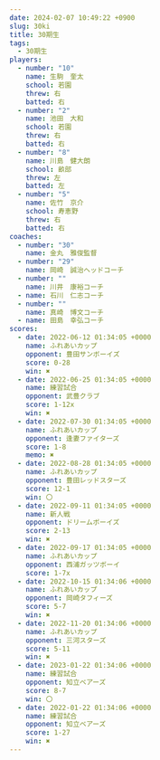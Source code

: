 ```yaml
---
date: 2024-02-07 10:49:22 +0900
slug: 30ki
title: 30期生
tags:
  - 30期生
players:
  - number: "10"
    name: 生駒　奎太
    school: 若園
    threw: 右
    batted: 右
  - number: "2"
    name: 池田　大和
    school: 若園
    threw: 右
    batted: 右
  - number: "8"
    name: 川島　健大朗
    school: 畝部
    threw: 左
    batted: 左
  - number: "5"
    name: 佐竹　京介
    school: 寿恵野
    threw: 右
    batted: 右
coaches:
  - number: "30"
    name: 金丸　雅俊監督
  - number: "29"
    name: 岡崎　誠治ヘッドコーチ
  - number: ""
    name: 川井　康裕コーチ
  - name: 石川　仁志コーチ
  - number: ""
    name: 真崎　博文コーチ
  - name: 田島　幸弘コーチ
scores:
  - date: 2022-06-12 01:34:05 +0000
    name: ふれあいカップ
    opponent: 豊田サンボーイズ
    score: 0-28
    win: ✖
  - date: 2022-06-25 01:34:05 +0000
    name: 練習試合
    opponent: 武豊クラブ
    score: 1-12x
    win: ✖
  - date: 2022-07-30 01:34:05 +0000
    name: ふれあいカップ
    opponent: 逢妻ファイターズ
    score: 1-8
    memo: ✖
  - date: 2022-08-28 01:34:05 +0000
    name: ふれあいカップ
    opponent: 豊田レッドスターズ
    score: 12-1
    win: 〇
  - date: 2022-09-11 01:34:05 +0000
    name: 新人戦
    opponent: ドリームボーイズ
    score: 2-13
    win: ✖
  - date: 2022-09-17 01:34:05 +0000
    name: ふれあいカップ
    opponent: 西浦ガッツボーイ
    score: 1-7x
  - date: 2022-10-15 01:34:06 +0000
    name: ふれあいカップ
    opponent: 岡崎タフィーズ
    score: 5-7
    win: ✖
  - date: 2022-11-20 01:34:06 +0000
    name: ふれあいカップ
    opponent: 三河スターズ
    score: 5-11
    win: ✖
  - date: 2023-01-22 01:34:06 +0000
    name: 練習試合
    opponent: 知立ベアーズ
    score: 8-7
    win: 〇
  - date: 2022-01-22 01:34:06 +0000
    name: 練習試合
    opponent: 知立ベアーズ
    score: 1-27
    win: ✖
---
```

